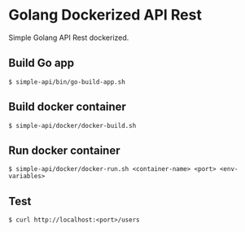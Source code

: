 # Golang Dockerized API Rest

Simple Golang API Rest dockerized.


## Build Go app

```
$ simple-api/bin/go-build-app.sh
```

## Build docker container

```
$ simple-api/docker/docker-build.sh
```

## Run docker container

```
$ simple-api/docker/docker-run.sh <container-name> <port> <env-variables>
```

## Test

```
$ curl http://localhost:<port>/users
```

